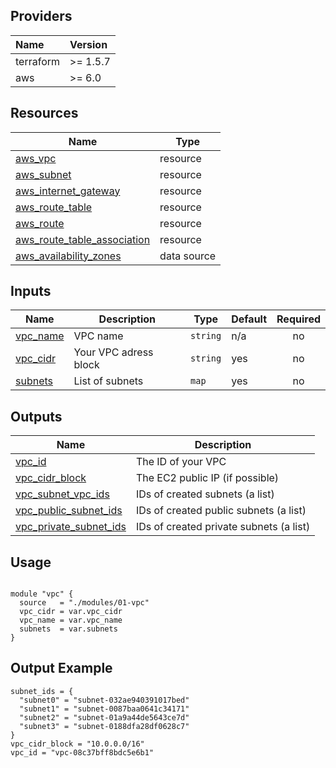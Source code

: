 ## Providers

| Name | Version |
| :-- | :-- |
| terraform | >= 1.5.7 |
| aws | >= 6.0 |

## Resources

| Name | Type |
|------|------|
| [aws_vpc](https://registry.terraform.io/providers/hashicorp/aws/latest/docs/resources/vpc) | resource |
| [aws_subnet](https://registry.terraform.io/providers/hashicorp/aws/latest/docs/resources/subnet) | resource |
| [aws_internet_gateway](https://registry.terraform.io/providers/hashicorp/aws/latest/docs/resources/internet_gateway) | resource |
| [aws_route_table](https://registry.terraform.io/providers/hashicorp/aws/latest/docs/resources/route_table) | resource |
| [aws_route](https://registry.terraform.io/providers/hashicorp/aws/latest/docs/resources/route) | resource |
| [aws_route_table_association](https://registry.terraform.io/providers/hashicorp/aws/latest/docs/resources/route_table_association) | resource |
| [aws_availability_zones](https://registry.terraform.io/providers/hashicorp/aws/latest/docs/data-sources/availability_zone) | data source |

## Inputs

| Name | Description | Type | Default | Required |
|------|-------------|------|---------|:--------:|
| <a name="vpc_name"></a> [vpc\_name](#input\_vpc\_name) | VPC name | `string` | n/a | no |
| <a name="vpc_cidr"></a> [vpc\_cidr](#input\_vpc\_cidr) | Your VPC adress block  | `string` | yes | no |
| <a name="subnets"></a> [subnets](#input\_subnets) | List of subnets | `map` | yes | no |

## Outputs

| Name | Description |
|------|-------------|
| <a name="output_vpc_id"></a> [vpc\_id](#output\_vpc\_id) | The ID of your VPC |
| <a name="output_vpc_cidr_block"></a> [vpc\_cidr\_block](#output\_public\_ip) | The EC2 public IP (if possible) |
| <a name="output_vpc_subnet_ids"></a> [vpc\_subnet\_vpc\_ids](#output\_vpc\_subnet\_vpc\_ids) | IDs of created subnets (a list) |
| <a name="output_public_subnet_ids"></a> [vpc\_public\_subnet\_ids](#output\_vpc\_public\_subnet\_ids) | IDs of created public subnets (a list) |
| <a name="output_private_subnet_ids"></a> [vpc\_private_subnet_ids](#output\_vpc\_private\_subnet\_ids) | IDs of created private subnets (a list) |

## Usage

```

module "vpc" {
  source   = "./modules/01-vpc"
  vpc_cidr = var.vpc_cidr
  vpc_name = var.vpc_name
  subnets  = var.subnets
}

```

## Output Example

```
subnet_ids = {
  "subnet0" = "subnet-032ae940391017bed"
  "subnet1" = "subnet-0087baa0641c34171"
  "subnet2" = "subnet-01a9a44de5643ce7d"
  "subnet3" = "subnet-0188dfa28df0628c7"
}
vpc_cidr_block = "10.0.0.0/16"
vpc_id = "vpc-08c37bff8bdc5e6b1"
```